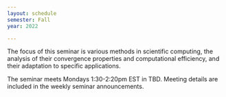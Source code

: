 ```yaml
---
layout: schedule
semester: Fall
year: 2022

---
```


The focus of this seminar is various methods in scientific computing,
the analysis of their convergence properties and computational efficiency,
and their adaptation to specific applications.

The seminar meets Mondays 1:30-2:20pm EST in TBD. Meeting details are included in the weekly seminar announcements.

